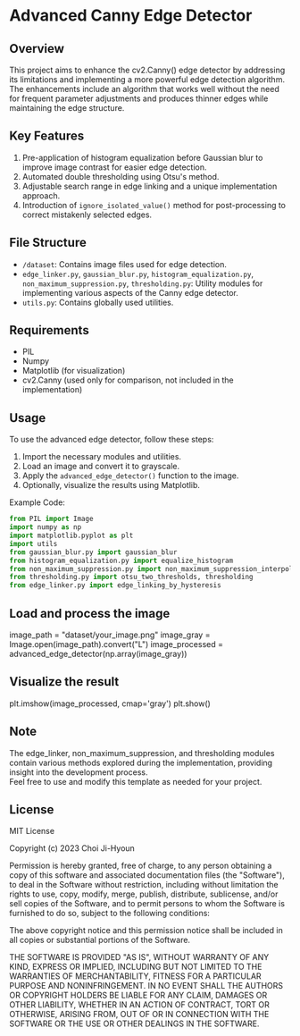 # Advanced Canny Edge Detector

## Overview
This project aims to enhance the cv2.Canny() edge detector by addressing its limitations and implementing a more powerful edge detection algorithm. The enhancements include an algorithm that works well without the need for frequent parameter adjustments and produces thinner edges while maintaining the edge structure.

## Key Features
1. Pre-application of histogram equalization before Gaussian blur to improve image contrast for easier edge detection.
2. Automated double thresholding using Otsu's method.
3. Adjustable search range in edge linking and a unique implementation approach.
4. Introduction of `ignore_isolated_value()` method for post-processing to correct mistakenly selected edges.

## File Structure
- `/dataset`: Contains image files used for edge detection.
- `edge_linker.py`, `gaussian_blur.py`, `histogram_equalization.py`, `non_maximum_suppression.py`, `thresholding.py`: Utility modules for implementing various aspects of the Canny edge detector.
- `utils.py`: Contains globally used utilities.

## Requirements
- PIL
- Numpy
- Matplotlib (for visualization)
- cv2.Canny (used only for comparison, not included in the implementation)

## Usage
To use the advanced edge detector, follow these steps:
1. Import the necessary modules and utilities.
2. Load an image and convert it to grayscale.
3. Apply the `advanced_edge_detector()` function to the image.
4. Optionally, visualize the results using Matplotlib.

Example Code:
```python
from PIL import Image
import numpy as np
import matplotlib.pyplot as plt
import utils
from gaussian_blur.py import gaussian_blur
from histogram_equalization.py import equalize_histogram
from non_maximum_suppression.py import non_maximum_suppression_interpolation
from thresholding.py import otsu_two_thresholds, thresholding
from edge_linker.py import edge_linking_by_hysteresis
```

## Load and process the image
image_path = "dataset/your_image.png"
image_gray = Image.open(image_path).convert("L")
image_processed = advanced_edge_detector(np.array(image_gray))

## Visualize the result
plt.imshow(image_processed, cmap='gray')
plt.show()

## Note
The edge_linker, non_maximum_suppression, and thresholding modules contain various methods explored during the implementation, providing insight into the development process.  
Feel free to use and modify this template as needed for your project.

## License
MIT License

Copyright (c) 2023 Choi Ji-Hyoun

Permission is hereby granted, free of charge, to any person obtaining a copy of this software and associated documentation files (the "Software"), to deal in the Software without restriction, including without limitation the rights to use, copy, modify, merge, publish, distribute, sublicense, and/or sell copies of the Software, and to permit persons to whom the Software is furnished to do so, subject to the following conditions:

The above copyright notice and this permission notice shall be included in all copies or substantial portions of the Software.

THE SOFTWARE IS PROVIDED "AS IS", WITHOUT WARRANTY OF ANY KIND, EXPRESS OR IMPLIED, INCLUDING BUT NOT LIMITED TO THE WARRANTIES OF MERCHANTABILITY, FITNESS FOR A PARTICULAR PURPOSE AND NONINFRINGEMENT. IN NO EVENT SHALL THE AUTHORS OR COPYRIGHT HOLDERS BE LIABLE FOR ANY CLAIM, DAMAGES OR OTHER LIABILITY, WHETHER IN AN ACTION OF CONTRACT, TORT OR OTHERWISE, ARISING FROM, OUT OF OR IN CONNECTION WITH THE SOFTWARE OR THE USE OR OTHER DEALINGS IN THE SOFTWARE.
